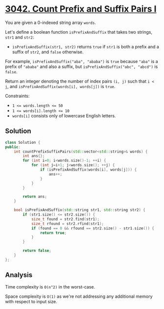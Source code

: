# [3042. Count Prefix and Suffix Pairs I](https://leetcode.com/problems/count-prefix-and-suffix-pairs-i)

You are given a 0-indexed string array `words`.

Let's define a boolean function `isPrefixAndSuffix` that takes two strings,
`str1` and `str2`:

* `isPrefixAndSuffix(str1, str2)` returns `true` if `str1` is both a prefix and
a suffix of `str2`, and `false` otherwise.

For example, `isPrefixAndSuffix("aba", "ababa")` is `true` because `"aba"` is a
prefix of `"ababa"` and also a suffix, but `isPrefixAndSuffix("abc", "abcd")` is
`false`.

Return an integer denoting the number of index pairs `(i, j)` such that `i < j`,
and `isPrefixAndSuffix(words[i], words[j])` is `true`.

Constraints:

* `1 <= words.length <= 50`
* `1 <= words[i].length <= 10`
* `words[i]` consists only of lowercase English letters.

## Solution

```c++
class Solution {
public:
    int countPrefixSuffixPairs(std::vector<std::string>& words) {
        int ans{};
        for (int i=0; i<words.size()-1; ++i) {
            for (int j=i+1; j<words.size(); ++j) {
                if (isPrefixAndSuffix(words[i], words[j])) {
                    ans++;
                }
            }
        }

        return ans;
    }

    bool isPrefixAndSuffix(std::string str1, std::string str2) {
        if (str1.size() <= str2.size()) {
            size_t found = str2.find(str1);
            size_t rfound = str2.rfind(str1);
            if (found == 0 && rfound == str2.size() - str1.size()) {
                return true;
            }
        }

        return false;
    }
};
```

## Analysis

Time complexity is `O(n^2)` in the worst-case.

Space complexity is `O(1)` as we're not addressing any additional memory with
respect to input size.
